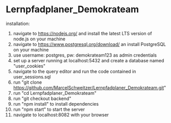 # Lernpfadplaner_Demokrateam

installation:

1) navigate to https://nodejs.org/ and install the latest LTS version of node.js on your machine
2) navigate to https://www.postgresql.org/download/ an install PostgreSQL on your machine
3) use username: postgres, pw: demokrateam123 as admin credentials
4) set up a server running at localhost:5432 and create a database named "user_cookies"
5) navigate to the query editor and run the code contained in user_sessions.sql
6) run "git clone https://github.com/MarcelSchweitzer/Lernpfadplaner_Demokrateam.git"
7) run "cd Lernpfadplaner_Demokrateam"
8) run "git checkout backend"
9) run "npm install" to install dependencies
10) run "npm start" to start the server
11) navigate to localhost:8082 with your browser
